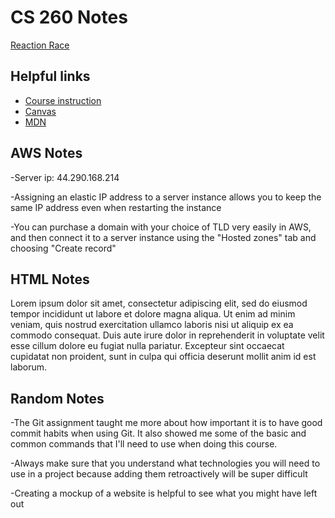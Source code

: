 # CS 260 Notes

[Reaction Race](https://simon.cs260.click)

## Helpful links

- [Course instruction](https://github.com/webprogramming260)
- [Canvas](https://byu.instructure.com)
- [MDN](https://developer.mozilla.org)

## AWS Notes

-Server ip: 44.290.168.214

-Assigning an elastic IP address to a server instance allows you to keep the same IP address even when restarting the instance

-You can purchase a domain with your choice of TLD very easily in AWS, and then connect it to a server instance using the "Hosted zones" tab and choosing "Create record"

## HTML Notes

Lorem ipsum dolor sit amet, consectetur adipiscing elit, sed do eiusmod tempor incididunt ut labore et dolore magna aliqua. Ut enim ad minim veniam, quis nostrud exercitation ullamco laboris nisi ut aliquip ex ea commodo consequat. Duis aute irure dolor in reprehenderit in voluptate velit esse cillum dolore eu fugiat nulla pariatur. Excepteur sint occaecat cupidatat non proident, sunt in culpa qui officia deserunt mollit anim id est laborum.

## Random Notes

-The Git assignment taught me more about how important it is to have good commit habits when using Git. It also showed me some of the basic and common commands that I'll need to use when doing this course.

-Always make sure that you understand what technologies you will need to use in a project because adding them retroactively will be super difficult

-Creating a mockup of a website is helpful to see what you might have left out
